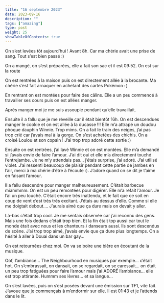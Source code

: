 ```yaml
---
title: "16 septembre 2023"
date: 2023-09-16
description: ""
tags: ["amazing"]
type: post
weight: 25
showTableOfContents: true
---
```


On s’est levées tôt aujourd’hui ! Avant 8h. Car ma chérie avait une prise de sang. Tout s’est bien passé :)

On a mangé, on s’est préparées, elle a fait son sac et il est 09:52. On est sur la route

On est rentrées à la maison puis on est directement allée à la brocante. Ma chérie s’est fait arnaquer en achetant des cartes Pokémon :(

En rentrant on est montées pour faire des câlins. Elle a un peu commencé à travailler ses cours puis on est allées manger. 

Après manger moi je me suis assoupie pendant qu’elle travaillait. 

Ensuite il a fallu que je me réveille car il était bientôt 16h. On est descendues manger le cookie et on est allée à la ducasse !!! Elle m’a attrapé un doudou phoque dauphin Winnie. Trop mims. On a fait le train des neiges, j’ai pas trop crié car j’avais mal à la gorge. On s’est achetées des chichis. On a croisé Loulou et son copain ! J’ai trop trop adoré cette sortie :)

Ensuite on est rentrées, j’ai lavé Winnie et on est montées. Elle m’a demandé si j’avais envie de faire l’amour. J’ai dit oui et elle m’a directement touché l’entrejambe. Je ne m’y attendais pas… j’étais surprise, j’ai adoré. J’ai utilisé violet. J’ai ressenti beaucoup de plaisir pendant cette partie de jambes en l’air, merci à ma chérie d’être à l’écoute :). J’adore quand on se dit je t’aime en faisant l’amour. 

Il a fallu descendre pour manger malheureusement. C’était barbecue miammmm. On est un peu remontées pour digérer. Elle m’a refait l’amour. Je l’ai un peu touché. C’était encore très inattendu, et le fait que ce soit en coup de vent c’est très très excitant. J’étais au dessus d’elle. Comme si elle me doigtait debout…. J’aurais aimé que ça dure mais on devait y aller. 

Là-bas c’était trop cool. Je me sentais observée car j’ai reconnu des gens. Mais une fois dedans c’était trop bien. Et la fin était top aussi car tout le monde était avec nous et les chanteurs / danseurs aussi. Ils sont descendus de scène. J’ai trop trop aimé, j’avais envie que ça dure plus longtemps. On a hésité à aller à Douai dans un bar gay…

On est retournées chez moi. On va se boire une bière en écoutant de la musique. 

Oof, l’ambiance… The Neighbourhood en musiques par exemple… c’était hot. On s’embrassait, on dansait, on se regardait, on se caressait… on était un peu trop fatiguées pour faire l’amour mais j’ai ADORÉ l’ambiance… elle est trop attirante. Hummm ses lèvres… et sa langue…

On s’est lavées, puis on s’est posées devant une émission sur TF1, vite fait. J’avoue que je commençais à m’endormir sur elle. Il est 01:43 et je l’attends dans le lit. 